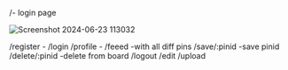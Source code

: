 /- login page

![Screenshot 2024-06-23 113032](https://github.com/Tomesh-sahu23/pinterest-clone/assets/162362296/04afca9f-a3b1-48df-9670-7a83f8908466)

/register - 
/login
/profile -
/feeed -with all diff pins
/save/:pinid -save pinid
/delete/:pinid -delete from board
/logout
/edit
/upload

